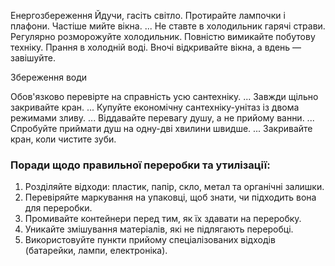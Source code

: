 Енергозбереження
    Йдучи, гасіть світло. 
    Протирайте лампочки і плафони. 
    Частіше мийте вікна. ...
    Не ставте в холодильник гарячі страви. 
    Регулярно розморожуйте холодильник.
    Повністю вимикайте побутову техніку. 
    Прання в холодній воді. 
    Вночі відкривайте вікна, а вдень — завішуйте.

Збереження води

Обов'язково перевірте на справність усю сантехніку. ...
Завжди щільно закривайте кран. ...
Купуйте економічну сантехніку-унітаз із двома режимами зливу. ...
Віддавайте перевагу душу, а не прийому ванни. ...
Спробуйте приймати душ на одну-дві хвилини швидше. ...
Закривайте кран, коли чистите зуби.
### Поради щодо правильної переробки та утилізації:
1. Розділяйте відходи: пластик, папір, скло, метал та органічні залишки.
2. Перевіряйте маркування на упаковці, щоб знати, чи підходить вона для переробки.
3. Промивайте контейнери перед тим, як їх здавати на переробку.
4. Уникайте змішування матеріалів, які не підлягають переробці.
5. Використовуйте пункти прийому спеціалізованих відходів (батарейки, лампи, електроніка).